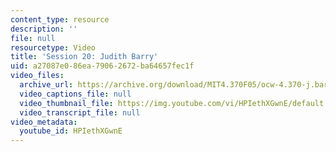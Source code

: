 ```yaml
---
content_type: resource
description: ''
file: null
resourcetype: Video
title: 'Session 20: Judith Barry'
uid: a27087e0-86ea-7906-2672-ba64657fec1f
video_files:
  archive_url: https://archive.org/download/MIT4.370F05/ocw-4.370-j.barry-22nov2005-220k.mp4
  video_captions_file: null
  video_thumbnail_file: https://img.youtube.com/vi/HPIethXGwnE/default.jpg
  video_transcript_file: null
video_metadata:
  youtube_id: HPIethXGwnE
---
```

